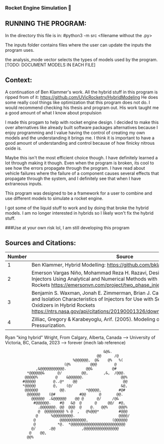 ### Rocket Engine Simulation 🚀

## RUNNING THE PROGRAM:

In the directory this file is in:  #python3 -m src <filename without the .py>

The inputs folder contains files where the user can update the inputs the program uses.

the analysis_mode vector selects the types of models used by the program.
[TODO: DOCUMENT MODELS IN EACH FILE]



## Context:
A continuation of Ben Klammer's work. All the hybrid stuff in this program is ripped from of it:
https://github.com/UVicRocketry/HybridModeling
He does some really cool things like optimization that this program does not do. 
I would recommend checking his thesis and program out. His work taught me a good amount of what I know about propulsion

I made this progam to help with rocket engine design. I decided to make this over alternatives like
already built software packages alternatives because I enjoy programming and I value having the control
of creating my own models and the understanding it brings me. I think it is important to have a good amount
of understanding and control because of how finicky nitrous oxide is.

Maybe this isn't the most efficient choice though. I have definitely learned a lot through making it though. Even when the program is broken, its cool to see how the errors propagate through the program. I have read about vehicle failures where the failure of a component causes several effects that propagate through the system, and I definitely see that when I have extraneous inputs.

This program was designed to be a framework for a user to combine and use different models to simulate a rocket engine.

I got some of the liquid stuff to work and by doing that broke the hybrid models. I am no longer interested in hybrids so I likely won't fix the hybrid stuff.

###Use at your own risk lol, I am still developing this program 

## Sources and Citations:
| Number | Source                                                                                                                                                         |
|--------|----------------------------------------------------------------------------------------------------------------------------------------------------------------|
| 1      | Ben Klammer, Hybrid Modelling: https://github.com/bklammer/HybridModeling                                                                                      |
| 2      | Emerson Vargas Niño, Mohammad Reza H. Razavi, Design of Two-Phase Injectors Using Analytical and Numerical Methods with Application to Hybrid Rockets https://emersonvn.com/project/two_phase_injector/# |
| 3      | Benjamin S. Waxman, Jonah E. Zimmerman, Brian J. Cantwell, Mass Flow Rate and Isolation Characteristics of Injectors for Use with Self-Pressurizing Oxidizers in Hybrid Rockets https://ntrs.nasa.gov/api/citations/20190001326/downloads/20190001326.pdf |
| 4      | Zilliac, Gregory & Karabeyoglu, Arif. (2005). Modeling of Propellant Tank Pressurization.                                                                      |



Ryan "king hybrid" Wright, From Calgary, Alberta, Canada --> University of Victoria, BC, Canada, 2023 --> forever (mech lab reference)

```plaintext
                                             &@&.                       
                                          @@      /@                    
                               %@@@@@@,  @&    @%   %(                  
                           (@%         @@@        @                     
              ,&@@@@@@@@@@@.         @@&         @#                     
          *@@@@@@&      @/         @@,       ,&,  /@@@.                 
         @@@@@%        @    &@@@@@@.                 @@%                
        #@@@@@        @..@*    @@                     @@                
        *@@@@@        @,    (@/                      &@,                
         @@@@@@          @@.         *@@@@@,        #@#                 
          @@@@@@    (@#           #@@      @       @@.                  
            @@@@@@  .&@@@@@@    @@ @      @/     /@&                    
             #@@@@@@.    #@   &@  @      @     @@/  #@,                 
               .@@@@@@@. @@  @@@  @    @.   @@%     @@@%                
               @  @@@@@@@@@ % @  ,   @%@@@*         #@@@                
              @      %@@@@@@@@@.                    @@@@/                       
             @           @@@@@@@@@@@@,           (@@@@@@                
             @          *@.  *@@@@@@@@@@@@@@@@@@@@@@@@@                 
            @/      .@@            ,@@@@@@@@@@@@@@@@                    
           @    @@,                                                     
          @@%                                                                              
